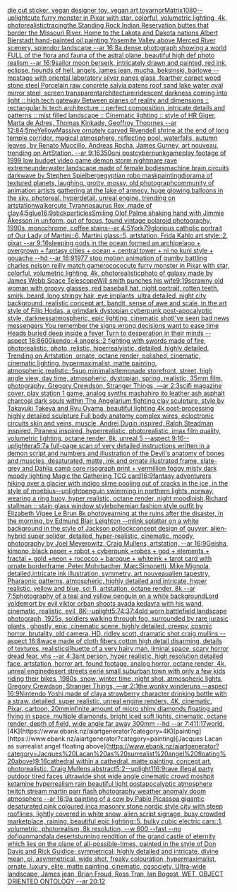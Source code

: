 [die cut sticker, vegan designer toy, vegan art toy](https://www.ebank.nz/aiartgenerator?category=die%20cut%20sticker%2C%20vegan%20designer%20toy%2C%20vegan%20art%20toy)[arnor](https://www.ebank.nz/aiartgenerator?category=arnor)[Matrix](https://www.ebank.nz/aiartgenerator?category=Matrix)[1080](https://www.ebank.nz/aiartgenerator?category=1080)[--uplight](https://www.ebank.nz/aiartgenerator?category=--uplight)[cute furry monster in Pixar with star, colorful, volumetric lighting, 4k, photorealistic](https://www.ebank.nz/aiartgenerator?category=cute%20furry%20monster%20in%20Pixar%20with%20star%2C%20colorful%2C%20volumetric%20lighting%2C%204k%2C%20photorealistic)[tracing](https://www.ebank.nz/aiartgenerator?category=tracing)[the Standing Rock Indian Reservation buttes that border the Missouri River. Home to the Lakota and Dakota nations Albert Bierstadt hand-painted oil painting Yosemite Valley above Merced River scenery, splendor landscape --ar 16:8](https://www.ebank.nz/aiartgenerator?category=the%20Standing%20Rock%20Indian%20Reservation%20buttes%20that%20border%20the%20Missouri%20River.%20Home%20to%20the%20Lakota%20and%20Dakota%20nations%20Albert%20Bierstadt%20hand-painted%20oil%20painting%20Yosemite%20Valley%20above%20Merced%20River%20scenery%2C%20splendor%20landscape%20--ar%2016%3A8)[a dense photograph showing a world FULL of the flora and fauna of the astral plane. beautiful high def photo realism --ar 16:9](https://www.ebank.nz/aiartgenerator?category=a%20dense%20photograph%20showing%20a%20world%20FULL%20of%20the%20flora%20and%20fauna%20of%20the%20astral%20plane.%20beautiful%20high%20def%20photo%20realism%20--ar%2016%3A9)[sailor moon berserk, intricately drawn and painted, red ink, eclipse, hounds of hell, angels, james jean, mucha, beksinski, barlowe --mp](https://www.ebank.nz/aiartgenerator?category=sailor%20moon%20berserk%2C%20intricately%20drawn%20and%20painted%2C%20red%20ink%2C%20eclipse%2C%20hounds%20of%20hell%2C%20angels%2C%20james%20jean%2C%20mucha%2C%20beksinski%2C%20barlowe%20--mp)[stage with oriental laboratory silver panes glass ,fearther carpet wood stone steel Porcelain raw concrete salvia patens roof sand lake water oval mirror steel, screen transparent](https://www.ebank.nz/aiartgenerator?category=stage%20with%20oriental%20laboratory%20silver%20panes%20glass%20%2Cfearther%20carpet%20wood%20stone%20steel%20Porcelain%20raw%20concrete%20salvia%20patens%20roof%20sand%20lake%20water%20oval%20mirror%20steel%2C%20screen%20transparent)[architecture](https://www.ebank.nz/aiartgenerator?category=architecture)[iridescent darkness coming into light :: high tech gateway Between planes of reality and dimensions :: rectangular hi tech architecture :: perfect composition, intricate details and patterns :: mist filled landscape :: Cinematic lighting :: style of HR Giger, Marta de Adres, Thomas Kinkade, Geoffroy Thoornes --ar 12:8](https://www.ebank.nz/aiartgenerator?category=iridescent%20darkness%20coming%20into%20light%20%3A%3A%20high%20tech%20gateway%20Between%20planes%20of%20reality%20and%20dimensions%20%3A%3A%20rectangular%20hi%20tech%20architecture%20%3A%3A%20perfect%20composition%2C%20intricate%20details%20and%20patterns%20%3A%3A%20mist%20filled%20landscape%20%3A%3A%20Cinematic%20lighting%20%3A%3A%20style%20of%20HR%20Giger%2C%20Marta%20de%20Adres%2C%20Thomas%20Kinkade%2C%20Geoffroy%20Thoornes%20--ar%2012%3A8)[4:5](https://www.ebank.nz/aiartgenerator?category=4%3A5)[me](https://www.ebank.nz/aiartgenerator?category=me)[Yellow](https://www.ebank.nz/aiartgenerator?category=Yellow)[Massive ornately carved Rivendell shrine at the end of long temple corridor, magical atmosphere, reflecting pool, waterfalls, autumn leaves, by Renato Muccillo, Andreas Rocha, James  Gurney,  art nouveau, trending on ArtStation. --ar 9:16](https://www.ebank.nz/aiartgenerator?category=Massive%20ornately%20carved%20Rivendell%20shrine%20at%20the%20end%20of%20long%20temple%20corridor%2C%20magical%20atmosphere%2C%20reflecting%20pool%2C%20waterfalls%2C%20autumn%20leaves%2C%20by%20Renato%20Muccillo%2C%20Andreas%20Rocha%2C%20James%20%20Gurney%2C%20%20art%20nouveau%2C%20trending%20on%20ArtStation.%20--ar%209%3A16)[350](https://www.ebank.nz/aiartgenerator?category=350)[oni,postcyberpunk](https://www.ebank.nz/aiartgenerator?category=oni%2Cpostcyberpunk)[gameplay footage of 1999 low budget video game demon storm nightmare rave extreme](https://www.ebank.nz/aiartgenerator?category=gameplay%20footage%20of%201999%20low%20budget%20video%20game%20demon%20storm%20nightmare%20rave%20extreme)[underwater landscape made of female bodies](https://www.ebank.nz/aiartgenerator?category=underwater%20landscape%20made%20of%20female%20bodies)[machine brain circuits darkwave by Stephen Spielberg](https://www.ebank.nz/aiartgenerator?category=machine%20brain%20circuits%20darkwave%20by%20Stephen%20Spielberg)[egyptian robo mask](https://www.ebank.nz/aiartgenerator?category=egyptian%20robo%20mask)[painting](https://www.ebank.nz/aiartgenerator?category=painting)[diorama of textured planets, laughing, grotty, mossy, old photograph](https://www.ebank.nz/aiartgenerator?category=diorama%20of%20textured%20planets%2C%20laughing%2C%20grotty%2C%20mossy%2C%20old%20photograph)[community of animation artists gathering at the lake of annecy. huge glowing balloons in the sky. photoreal. hyperdetail. unreal engine. trending on artstation](https://www.ebank.nz/aiartgenerator?category=community%20of%20animation%20artists%20gathering%20at%20the%20lake%20of%20annecy.%20huge%20glowing%20balloons%20in%20the%20sky.%20photoreal.%20hyperdetail.%20unreal%20engine.%20trending%20on%20artstation)[walker](https://www.ebank.nz/aiartgenerator?category=walker)[cute Tyrannosaurus Rex ,made of clay](https://www.ebank.nz/aiartgenerator?category=cute%20Tyrannosaurus%20Rex%20%2Cmade%20of%20clay)[4:5](https://www.ebank.nz/aiartgenerator?category=4%3A5)[glue](https://www.ebank.nz/aiartgenerator?category=glue)[16:9](https://www.ebank.nz/aiartgenerator?category=16%3A9)[stick](https://www.ebank.nz/aiartgenerator?category=stick)[particles](https://www.ebank.nz/aiartgenerator?category=particles)[Smiling Olof Palme shaking hand with Jimmie Åkesson in uniform, out of focus, found vintage polaroid photography, 1990s, monochrome, coffee stains--ar 4:5](https://www.ebank.nz/aiartgenerator?category=Smiling%20Olof%20Palme%20shaking%20hand%20with%20Jimmie%20%C3%85kesson%20in%20uniform%2C%20out%20of%20focus%2C%20found%20vintage%20polaroid%20photography%2C%201990s%2C%20monochrome%2C%20coffee%20stains--ar%204%3A5)[York](https://www.ebank.nz/aiartgenerator?category=York)[79](https://www.ebank.nz/aiartgenerator?category=79)[glorious catholic portrait of Our Lady of Martini::6, Martini glass::5, artstation, Frida Kahlo art style::2, pixar --ar 9:16](https://www.ebank.nz/aiartgenerator?category=glorious%20catholic%20portrait%20of%20Our%20Lady%20of%20Martini%3A%3A6%2C%20Martini%20glass%3A%3A5%2C%20artstation%2C%20Frida%20Kahlo%20art%20style%3A%3A2%2C%20pixar%20--ar%209%3A16)[sleeping gods in the ocean formed an archipelago + overgrown + fantasy cities + ocean + central tower + ni no kuni style + gouache --hd --ar 16:9](https://www.ebank.nz/aiartgenerator?category=sleeping%20gods%20in%20the%20ocean%20formed%20an%20archipelago%20%2B%20overgrown%20%2B%20fantasy%20cities%20%2B%20ocean%20%2B%20central%20tower%20%2B%20ni%20no%20kuni%20style%20%2B%20gouache%20--hd%20--ar%2016%3A9)[1977 stop motion animation of gumby battling charles nelson reilly match game](https://www.ebank.nz/aiartgenerator?category=1977%20stop%20motion%20animation%20of%20gumby%20battling%20charles%20nelson%20reilly%20match%20game)[rococo](https://www.ebank.nz/aiartgenerator?category=rococo)[cute furry monster in Pixar with star, colorful, volumetric lighting, 4k, photorealistic](https://www.ebank.nz/aiartgenerator?category=cute%20furry%20monster%20in%20Pixar%20with%20star%2C%20colorful%2C%20volumetric%20lighting%2C%204k%2C%20photorealistic)[photo of galaxy made by James Webb Space Telescope](https://www.ebank.nz/aiartgenerator?category=photo%20of%20galaxy%20made%20by%20James%20Webb%20Space%20Telescope)[Will smith punches his wife](https://www.ebank.nz/aiartgenerator?category=Will%20smith%20punches%20his%20wife)[9:19](https://www.ebank.nz/aiartgenerator?category=9%3A19)[scrawny old woman with groovy glasses, red baseball hat, night portrait, rotten teeth, smirk, beard, long stringy hair, eye implants, ultra detailed, night city background, realistic concept art. bandit, sense of awe and scale, in the art style of Filip Hodas, a grimdark dystopian cyberpunk post-apocalyptic style, darkness](https://www.ebank.nz/aiartgenerator?category=scrawny%20old%20woman%20with%20groovy%20glasses%2C%20red%20baseball%20hat%2C%20night%20portrait%2C%20rotten%20teeth%2C%20smirk%2C%20beard%2C%20long%20stringy%20hair%2C%20eye%20implants%2C%20ultra%20detailed%2C%20night%20city%20background%2C%20realistic%20concept%20art.%20bandit%2C%20sense%20of%20awe%20and%20scale%2C%20in%20the%20art%20style%20of%20Filip%20Hodas%2C%20a%20grimdark%20dystopian%20cyberpunk%20post-apocalyptic%20style%2C%20darkness)[atmospheric, epic lighting, cinematic shotI've seen bad news messengers  You remember the signs wrong decisions  want to ease time Heads buried deep inside a fever Turn to desperation in their minds --aspect 16:8](https://www.ebank.nz/aiartgenerator?category=atmospheric%2C%20epic%20lighting%2C%20cinematic%20shotI%27ve%20seen%20bad%20news%20messengers%20%20You%20remember%20the%20signs%20wrong%20decisions%20%20want%20to%20ease%20time%20Heads%20buried%20deep%20inside%20a%20fever%20Turn%20to%20desperation%20in%20their%20minds%20--aspect%2016%3A8)[600](https://www.ebank.nz/aiartgenerator?category=600)[kendo::4 angels::2 fighting with swords made of fire, photorealistic, photo, relistic, hiperrealyistic, detailed, highly detailed, Trending on Artstation, ornate, octane render, polished, cinematic, cinematic lighting, hypermaximalist, matte painting, atmospheric,realistic::5](https://www.ebank.nz/aiartgenerator?category=kendo%3A%3A4%20angels%3A%3A2%20fighting%20with%20swords%20made%20of%20fire%2C%20photorealistic%2C%20photo%2C%20relistic%2C%20hiperrealyistic%2C%20detailed%2C%20highly%20detailed%2C%20Trending%20on%20Artstation%2C%20ornate%2C%20octane%20render%2C%20polished%2C%20cinematic%2C%20cinematic%20lighting%2C%20hypermaximalist%2C%20matte%20painting%2C%20atmospheric%2Crealistic%3A%3A5)[sup,minimalist](https://www.ebank.nz/aiartgenerator?category=sup%2Cminimalist)[lemonade storefront, street, high angle view, day time, atmospheric, dystopian, spring, realistic, 35mm film, photography, Gregory Crewdson, Stranger Things, —ar 2:3](https://www.ebank.nz/aiartgenerator?category=lemonade%20storefront%2C%20street%2C%20high%20angle%20view%2C%20day%20time%2C%20atmospheric%2C%20dystopian%2C%20spring%2C%20realistic%2C%2035mm%20film%2C%20photography%2C%20Gregory%20Crewdson%2C%20Stranger%20Things%2C%20%E2%80%94ar%202%3A3)[scifi magazine cover, play station 1 game, analog synths mashahiro ito leather ash asphalt charcoal dark souls within The Angelarium fighting clay sculpture, style by Takayuki Takeya and Ryu Oyama, beautiful lighting 4k post-processing highly detailed sculpture Full body anatomy complex,wires, ecloctronic circuits skin and veins, muscle, Andrej Dugin inspired, Ralph Steadman inspired, Piranesi inspired, hyperrealistic, photorealistic, imax film quality, volumetric lighting, octane render, 8k, unreal 5   --aspect 9:16](https://www.ebank.nz/aiartgenerator?category=scifi%20magazine%20cover%2C%20play%20station%201%20game%2C%20analog%20synths%20mashahiro%20ito%20leather%20ash%20asphalt%20charcoal%20dark%20souls%20within%20The%20Angelarium%20fighting%20clay%20sculpture%2C%20style%20by%20Takayuki%20Takeya%20and%20Ryu%20Oyama%2C%20beautiful%20lighting%204k%20post-processing%20highly%20detailed%20sculpture%20Full%20body%20anatomy%20complex%2Cwires%2C%20ecloctronic%20circuits%20skin%20and%20veins%2C%20muscle%2C%20Andrej%20Dugin%20inspired%2C%20Ralph%20Steadman%20inspired%2C%20Piranesi%20inspired%2C%20hyperrealistic%2C%20photorealistic%2C%20imax%20film%20quality%2C%20volumetric%20lighting%2C%20octane%20render%2C%208k%2C%20unreal%205%20%20%20--aspect%209%3A16)[--uplight](https://www.ebank.nz/aiartgenerator?category=--uplight)[era](https://www.ebank.nz/aiartgenerator?category=era)[5:7](https://www.ebank.nz/aiartgenerator?category=5%3A7)[a full-page scan of very detailed instructions written in a demon script and numbers and illustration of the Devil's anatomy of bones and muscles, desaturated, matte, ink and ornate illustrated frame, slate-grey and Dahlia camp core risograph print + vermillion foggy misty dark moody lighting Magic the Gathering TCG card](https://www.ebank.nz/aiartgenerator?category=a%20full-page%20scan%20of%20very%20detailed%20instructions%20written%20in%20a%20demon%20script%20and%20numbers%20and%20illustration%20of%20the%20Devil%27s%20anatomy%20of%20bones%20and%20muscles%2C%20desaturated%2C%20matte%2C%20ink%20and%20ornate%20illustrated%20frame%2C%20slate-grey%20and%20Dahlia%20camp%20core%20risograph%20print%20%2B%20vermillion%20foggy%20misty%20dark%20moody%20lighting%20Magic%20the%20Gathering%20TCG%20card)[16:9](https://www.ebank.nz/aiartgenerator?category=16%3A9)[fantasy adventurers hiking over a glacier with indigo slime pooling out of cracks in the ice, in the style of moebius](https://www.ebank.nz/aiartgenerator?category=fantasy%20adventurers%20hiking%20over%20a%20glacier%20with%20indigo%20slime%20pooling%20out%20of%20cracks%20in%20the%20ice%2C%20in%20the%20style%20of%20moebius)[--uplight](https://www.ebank.nz/aiartgenerator?category=--uplight)[penguin swimming in northern lights, norway, wearing a ring buoy, hyper realistic, octane render, night mood](https://www.ebank.nz/aiartgenerator?category=penguin%20swimming%20in%20northern%20lights%2C%20norway%2C%20wearing%20a%20ring%20buoy%2C%20hyper%20realistic%2C%20octane%20render%2C%20night%20mood)[loish,](https://www.ebank.nz/aiartgenerator?category=loish%2C)[Richard stallman :: stain glass window style](https://www.ebank.nz/aiartgenerator?category=Richard%20stallman%20%3A%3A%20stain%20glass%20window%20style)[bohemian fashion style outfit by Elizabeth Vigee Le Brun 8k photo](https://www.ebank.nz/aiartgenerator?category=bohemian%20fashion%20style%20outfit%20by%20Elizabeth%20Vigee%20Le%20Brun%208k%20photo)[yearning at the ruins after the disaster, in the morning, by Edmund Blair Leighton --ml](https://www.ebank.nz/aiartgenerator?category=yearning%20at%20the%20ruins%20after%20the%20disaster%2C%20in%20the%20morning%2C%20by%20Edmund%20Blair%20Leighton%20--ml)[ink splatter on a white background in the style of Jackson pollock](https://www.ebank.nz/aiartgenerator?category=ink%20splatter%20on%20a%20white%20background%20in%20the%20style%20of%20Jackson%20pollock)[concept design of guyver, alien-hybrid super solider, detailed, hyper-realistic, cinematic, moody, photography by Joel Meyerowitz, Craig Mullens, artstation, --ar 16:9](https://www.ebank.nz/aiartgenerator?category=concept%20design%20of%20guyver%2C%20alien-hybrid%20super%20solider%2C%20detailed%2C%20hyper-realistic%2C%20cinematic%2C%20moody%2C%20photography%20by%20Joel%20Meyerowitz%2C%20Craig%20Mullens%2C%20artstation%2C%20--ar%2016%3A9)[Geisha, kimono, black paper + robot + cyberpunk +robes + god + elements + fractal + gold +neon + rococco + baroque + whiteink + tarot card with ornate borderframe, Peter Mohrbacher, MarcSimonetti, Mike Mignola, detailed,intricate ink illustration, symmetry, art nouveau](https://www.ebank.nz/aiartgenerator?category=Geisha%2C%20kimono%2C%20black%20paper%20%2B%20robot%20%2B%20cyberpunk%20%2Brobes%20%2B%20god%20%2B%20elements%20%2B%20fractal%20%2B%20gold%20%2Bneon%20%2B%20rococco%20%2B%20baroque%20%2B%20whiteink%20%2B%20tarot%20card%20with%20ornate%20borderframe%2C%20Peter%20Mohrbacher%2C%20MarcSimonetti%2C%20Mike%20Mignola%2C%20detailed%2Cintricate%20ink%20illustration%2C%20symmetry%2C%20art%20nouveau)[alien tapestry, Pharaonic patterns, atmospheric, highly detailed and intricate, hyper realistic, yellow and blue, sci fi, artstation, octane render, 8k --ar 7:5](https://www.ebank.nz/aiartgenerator?category=alien%20tapestry%2C%20Pharaonic%20patterns%2C%20atmospheric%2C%20highly%20detailed%20and%20intricate%2C%20hyper%20realistic%2C%20yellow%20and%20blue%2C%20sci%20fi%2C%20artstation%2C%20octane%20render%2C%208k%20--ar%207%3A5)[photography of a teal and yellow penguin on a white background](https://www.ebank.nz/aiartgenerator?category=photography%20of%20a%20teal%20and%20yellow%20penguin%20on%20a%20white%20background)[Lord voldemort by evil viktor orban shoots avada kedavra with his wand, cinematic, realistic, evil, 8K](https://www.ebank.nz/aiartgenerator?category=Lord%20voldemort%20by%20evil%20viktor%20orban%20shoots%20avada%20kedavra%20with%20his%20wand%2C%20cinematic%2C%20realistic%2C%20evil%2C%208K)[--uplight](https://www.ebank.nz/aiartgenerator?category=--uplight)[5:7](https://www.ebank.nz/aiartgenerator?category=5%3A7)[4:3](https://www.ebank.nz/aiartgenerator?category=4%3A3)[7:4](https://www.ebank.nz/aiartgenerator?category=7%3A4)[old worn battlefield landscape photograph, 1925s, soldiers walking through fog, surrounded by rare jurasic plants , ghostly, epic, cinematic scene, highly detailed, creepy, cosmic horror, brutality, old camera, HD, ridley scott, dramatic shot craig mullins --aspect 16:8](https://www.ebank.nz/aiartgenerator?category=old%20worn%20battlefield%20landscape%20photograph%2C%201925s%2C%20soldiers%20walking%20through%20fog%2C%20surrounded%20by%20rare%20jurasic%20plants%20%2C%20ghostly%2C%20epic%2C%20cinematic%20scene%2C%20highly%20detailed%2C%20creepy%2C%20cosmic%20horror%2C%20brutality%2C%20old%20camera%2C%20HD%2C%20ridley%20scott%2C%20dramatic%20shot%20craig%20mullins%20--aspect%2016%3A8)[wace made of cloth fibers cotton high detail disarming, details of textures, realistic](https://www.ebank.nz/aiartgenerator?category=wace%20made%20of%20cloth%20fibers%20cotton%20high%20detail%20disarming%2C%20details%20of%20textures%2C%20realistic)[silhuette of a very hairy man, liminal space, scary horror dread fear, vhs --ar 4:3](https://www.ebank.nz/aiartgenerator?category=silhuette%20of%20a%20very%20hairy%20man%2C%20liminal%20space%2C%20scary%20horror%20dread%20fear%2C%20vhs%20--ar%204%3A3)[ant person, hyper realistic, high resolution detailed face, artstation, horror art, found footage, analog horror, octane render, 4k, unreal engine](https://www.ebank.nz/aiartgenerator?category=ant%20person%2C%20hyper%20realistic%2C%20high%20resolution%20detailed%20face%2C%20artstation%2C%20horror%20art%2C%20found%20footage%2C%20analog%20horror%2C%20octane%20render%2C%204k%2C%20unreal%20engine)[desert streets eerie small suburban town with only a few kids riding their bikes, 1980s, snow, winter time, night shot, atmospheric lights, Gregory Crewdson, Stranger Things, —ar 2:1](https://www.ebank.nz/aiartgenerator?category=desert%20streets%20eerie%20small%20suburban%20town%20with%20only%20a%20few%20kids%20riding%20their%20bikes%2C%201980s%2C%20snow%2C%20winter%20time%2C%20night%20shot%2C%20atmospheric%20lights%2C%20Gregory%20Crewdson%2C%20Stranger%20Things%2C%20%E2%80%94ar%202%3A1)[the wonky winderuns --aspect 16:9](https://www.ebank.nz/aiartgenerator?category=the%20wonky%20winderuns%20--aspect%2016%3A9)[Nintendo Yoshi,made of clay](https://www.ebank.nz/aiartgenerator?category=Nintendo%20Yoshi%2Cmade%20of%20clay)[a strawberry character drinking bottle with a straw, detailed, super realistic, unreal engine renders, 4K, cinematic, Pixar, cartoon, 20mm](https://www.ebank.nz/aiartgenerator?category=a%20strawberry%20character%20drinking%20bottle%20with%20a%20straw%2C%20detailed%2C%20super%20realistic%2C%20unreal%20engine%20renders%2C%204K%2C%20cinematic%2C%20Pixar%2C%20cartoon%2C%2020mm)[infinite amount of micro shiny diamonds floating and flying in space, multiple diamonds, bright iced soft lights, cinematic, octane render, depth of field, wide angle far away 300mm --hd --ar 7:4](https://www.ebank.nz/aiartgenerator?category=infinite%20amount%20of%20micro%20shiny%20diamonds%20floating%20and%20flying%20in%20space%2C%20multiple%20diamonds%2C%20bright%20iced%20soft%20lights%2C%20cinematic%2C%20octane%20render%2C%20depth%20of%20field%2C%20wide%20angle%20far%20away%20300mm%20--hd%20--ar%207%3A4)[11:17](https://www.ebank.nz/aiartgenerator?category=11%3A17)[world.](https://www.ebank.nz/aiartgenerator?category=world.)[4K](https://www.ebank.nz/aiartgenerator?category=4K)[painting](https://www.ebank.nz/aiartgenerator?category=painting)[Jacques Lacan as surrealist angel floating above](https://www.ebank.nz/aiartgenerator?category=Jacques%20Lacan%20as%20surrealist%20angel%20floating%20above)[9:16](https://www.ebank.nz/aiartgenerator?category=9%3A16)[cathedral within a cathedral, matte painting, concept art, photorealistic, Craig Mullens,](https://www.ebank.nz/aiartgenerator?category=cathedral%20within%20a%20cathedral%2C%20matte%20painting%2C%20concept%20art%2C%20photorealistic%2C%20Craig%20Mullens%2C)[abstract](https://www.ebank.nz/aiartgenerator?category=abstract)[5:2](https://www.ebank.nz/aiartgenerator?category=5%3A2)[--uplight](https://www.ebank.nz/aiartgenerator?category=--uplight)[1](https://www.ebank.nz/aiartgenerator?category=1)[16:9](https://www.ebank.nz/aiartgenerator?category=16%3A9)[rave illegal party outdoor tired faces ultrawide shot wide angle cinematic crowd moshpit ketamine hyperrealism rain beautiful light postapocalyptic atmosphere twitch stream martin parr flash photography  weather anomaly doom atmosphere --ar 16:9](https://www.ebank.nz/aiartgenerator?category=rave%20illegal%20party%20outdoor%20tired%20faces%20ultrawide%20shot%20wide%20angle%20cinematic%20crowd%20moshpit%20ketamine%20hyperrealism%20rain%20beautiful%20light%20postapocalyptic%20atmosphere%20twitch%20stream%20martin%20parr%20flash%20photography%20%20weather%20anomaly%20doom%20atmosphere%20--ar%2016%3A9)[a painting of a cow by Pablo Picasso](https://www.ebank.nz/aiartgenerator?category=a%20painting%20of%20a%20cow%20by%20Pablo%20Picasso)[a gigantic desaturated pink coloured inca masonry stone nordic style city with steep rooflines, lightly covered in white snow, alien script signage, busy crowded marketplace, raining, beautiful epic lighting::5, bulky cubic electric cars::1, volumetric, photorealism, 8k resolution, --w 600 --fast --no dof](https://www.ebank.nz/aiartgenerator?category=a%20gigantic%20desaturated%20pink%20coloured%20inca%20masonry%20stone%20nordic%20style%20city%20with%20steep%20rooflines%2C%20lightly%20covered%20in%20white%20snow%2C%20alien%20script%20signage%2C%20busy%20crowded%20marketplace%2C%20raining%2C%20beautiful%20epic%20lighting%3A%3A5%2C%20bulky%20cubic%20electric%20cars%3A%3A1%2C%20volumetric%2C%20photorealism%2C%208k%20resolution%2C%20--w%20600%20--fast%20--no%20dof)[loan](https://www.ebank.nz/aiartgenerator?category=loan)[mandala desert](https://www.ebank.nz/aiartgenerator?category=mandala%20desert)[stunning rendition of the grand castle of eternity which lies on the plane of all-possible-times, painted in the style of Don Davis and Rick Guidice; symmetrical; highly detailed and intricate, divine mean, pi, asymmetrical, wide shot, freaky colouration, hypermaximalist, ornate, luxury, elite, matte painting, cinematic, cgsociety, Ultra-wide landscape, James jean, Brian Froud, Ross Tran, Ian Bogost, WET, OBJECT ORIENTED ONTOLOGY --ar 20:12](https://www.ebank.nz/aiartgenerator?category=stunning%20rendition%20of%20the%20grand%20castle%20of%20eternity%20which%20lies%20on%20the%20plane%20of%20all-possible-times%2C%20painted%20in%20the%20style%20of%20Don%20Davis%20and%20Rick%20Guidice%3B%20symmetrical%3B%20highly%20detailed%20and%20intricate%2C%20divine%20mean%2C%20pi%2C%20asymmetrical%2C%20wide%20shot%2C%20freaky%20colouration%2C%20hypermaximalist%2C%20ornate%2C%20luxury%2C%20elite%2C%20matte%20painting%2C%20cinematic%2C%20cgsociety%2C%20Ultra-wide%20landscape%2C%20James%20jean%2C%20Brian%20Froud%2C%20Ross%20Tran%2C%20Ian%20Bogost%2C%20WET%2C%20OBJECT%20ORIENTED%20ONTOLOGY%20--ar%2020%3A12)
